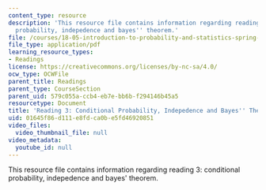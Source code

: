 ```yaml
---
content_type: resource
description: 'This resource file contains information regarding reading 3: conditional
  probability, indepedence and bayes'' theorem.'
file: /courses/18-05-introduction-to-probability-and-statistics-spring-2014/01645f86d111e8fdca0be5fd46920851_MIT18_05S14_Reading3.pdf
file_type: application/pdf
learning_resource_types:
- Readings
license: https://creativecommons.org/licenses/by-nc-sa/4.0/
ocw_type: OCWFile
parent_title: Readings
parent_type: CourseSection
parent_uid: 579c055a-ccb4-eb7e-bb6b-f294146b45a5
resourcetype: Document
title: 'Reading 3: Conditional Probability, Indepedence and Bayes'' Theorem'
uid: 01645f86-d111-e8fd-ca0b-e5fd46920851
video_files:
  video_thumbnail_file: null
video_metadata:
  youtube_id: null
---
```

This resource file contains information regarding reading 3: conditional probability, indepedence and bayes' theorem.